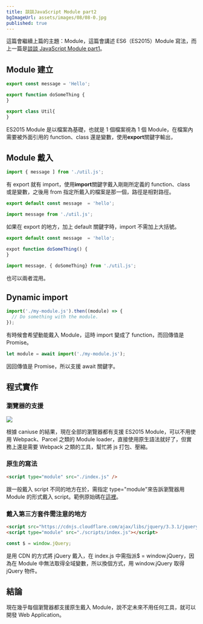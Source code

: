 ```yaml
---
title: 談談JavaScript Module part2
bgImageUrl: assets/images/08/08-0.jpg
published: true
---
```


這篇會繼續上篇的主題：Module，這篇會講述 ES6（ES2015）Module 寫法，而上一篇是[談談 JavaScript Module part1](https://thomascsd.github.io/blog/module-pattern)。

## Module 建立

```javascript
export const message = 'Hello';

export function doSomeThing {
}

export class Util{
}
```

ES2015 Module 是以檔案為基礎，也就是 1 個檔案視為 1 個 Module，在檔案內需要被外面引用的 function、class 還是變數，使用**export**關鍵字輸出，

## Module 戴入

```javascript
import { message ] from './util.js';
```

有 export 就有 import，使用**import**關鍵字戴入剛剛所定義的 function、class 或是變數，之後用 from 指定所戴入的檔案是那一個，路徑是相對路徑。

```javascript
export default const message  = 'hello';

import message from './util.js';

```

如果在 export 的地方，加上 default 關鍵字時，import 不需加上大括號。

```javascript
export default const message  = 'hello';

expot function doSomeThing() {
}

import message, { doSomeThing} from './util.js';

```

也可以兩者混用。

## Dynamic import

```javascript
import('./my-module.js').then((module) => {
  // Do something with the module.
});
```

有時候會希望動能戴入 Module，這時 import 變成了 function，而回傳值是 Promise。

```javascript
let module = await import('./my-module.js');
```

因回傳值是 Promise，所以支援 await 關鍵字。

## 程式實作

### 瀏覽器的支援

<img class="img-responsive" loading="lazy" src="assets/images/09/09-1.png">

根據 caniuse 的結果，現在全部的瀏覽器都有支援 ES2015 Module，可以不用使用 Webpack、Parcel 之類的 Module loader，直接使用原生語法就好了，但實務上還是需要 Webpack 之類的工具，幫忙將 js 打包、壓縮。

### 原生的寫法

```html
<script type="module" src="./index.js" />
```

跟一般戴入 script 不同的地方在於，需指定 type="module"來告訴瀏覽器用 Module 的形式戴入 script。範例原始碼在[這裡](https://github.com/thomascsd/es-module-import)。

### 戴入第三方套件需注意的地方

```html
<script src="https://cdnjs.cloudflare.com/ajax/libs/jquery/3.3.1/jquery.min.js"></script>
<script type="module" src="./scripts/index.js"></script>
```

```javascript
const $ = window.jQuery;
```

是用 CDN 的方式將 jQuery 戴入，在 index.js 中需指派\$ = window.jQuery，因為在 Module 中無法取得全域變數，所以換個方式，用 window.jQuery 取得 jQuery 物件。

## 結論

現在幾乎每個瀏覽器都支援原生戴入 Module，說不定未來不用任何工具，就可以開發 Web Application。

